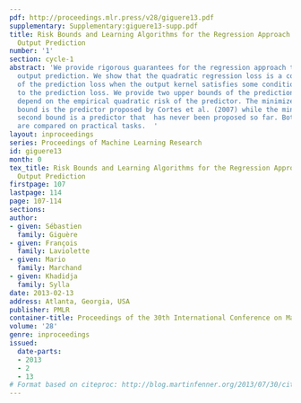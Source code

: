 ```yaml
---
pdf: http://proceedings.mlr.press/v28/giguere13.pdf
supplementary: Supplementary:giguere13-supp.pdf
title: Risk Bounds and Learning Algorithms for the Regression Approach to Structured
  Output Prediction
number: '1'
section: cycle-1
abstract: 'We provide rigorous guarantees for the regression approach to structured
  output prediction. We show that the quadratic regression loss is a convex surrogate
  of the prediction loss when the output kernel satisfies some condition with respect
  to the prediction loss. We provide two upper bounds of the prediction risk that
  depend on the empirical quadratic risk of the predictor. The minimizer of the first
  bound is the predictor proposed by Cortes et al. (2007) while the minimizer of the
  second bound is a predictor that  has never been proposed so far. Both predictors
  are compared on practical tasks.  '
layout: inproceedings
series: Proceedings of Machine Learning Research
id: giguere13
month: 0
tex_title: Risk Bounds and Learning Algorithms for the Regression Approach to Structured
  Output Prediction
firstpage: 107
lastpage: 114
page: 107-114
sections: 
author:
- given: Sébastien
  family: Giguère
- given: François
  family: Laviolette
- given: Mario
  family: Marchand
- given: Khadidja
  family: Sylla
date: 2013-02-13
address: Atlanta, Georgia, USA
publisher: PMLR
container-title: Proceedings of the 30th International Conference on Machine Learning
volume: '28'
genre: inproceedings
issued:
  date-parts:
  - 2013
  - 2
  - 13
# Format based on citeproc: http://blog.martinfenner.org/2013/07/30/citeproc-yaml-for-bibliographies/
---
```

